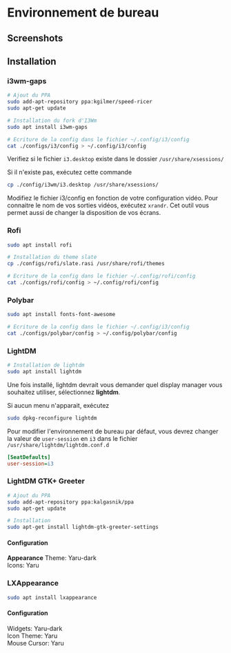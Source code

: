 # Environnement de bureau

## Screenshots



## Installation

### i3wm-gaps
```bash
# Ajout du PPA
sudo add-apt-repository ppa:kgilmer/speed-ricer
sudo apt-get update

# Installation du fork d'I3Wm
sudo apt install i3wm-gaps

# Ecriture de la config dans le fichier ~/.config/i3/config
cat ./configs/i3/config > ~/.config/i3/config
```

Verifiez si le fichier `i3.desktop` existe dans le dossier `/usr/share/xsessions/`

Si il n'existe pas, exécutez cette commande
```bash
cp ./config/i3wm/i3.desktop /usr/share/xsessions/
```

Modifiez le fichier i3/config en fonction de votre configuration vidéo. Pour connaitre le nom de vos sorties vidéos, exécutez `xrandr`. Cet outil vous permet aussi de changer la disposition de vos écrans.

### Rofi
```bash
sudo apt install rofi

# Installation du theme slate
cp ./configs/rofi/slate.rasi /usr/share/rofi/themes

# Ecriture de la config dans le fichier ~/.config/rofi/config
cat ./configs/rofi/config > ~/.config/rofi/config
```

### Polybar
```bash
sudo apt install fonts-font-awesome

# Ecriture de la config dans le fichier ~/.config/i3/config
cat ./configs/polybar/config > ~/.config/polybar/config
```

### LightDM
```bash
# Installation de lightdm
sudo apt install lightdm
```

Une fois installé, lightdm devrait vous demander quel display manager vous souhaitez utiliser, sélectionnez **lightdm**.

Si aucun menu n'apparait, exécutez
```bash
sudo dpkg-reconfigure lightdm
```

Pour modifier l'environnement de bureau par défaut, vous devrez changer la valeur de `user-session` en `i3` dans le fichier `/usr/share/lightdm/lightdm.conf.d`
```ini
[SeatDefaults]
user-session=i3
```

### LightDM GTK+ Greeter
```bash
# Ajout du PPA
sudo add-apt-repository ppa:kalgasnik/ppa
sudo apt-get update

# Installation
sudo apt-get install lightdm-gtk-greeter-settings
```

#### Configuration
**Appearance**
Theme: Yaru-dark \
Icons: Yaru 


### LXAppearance
```bash
sudo apt install lxappearance
```

#### Configuration
Widgets: Yaru-dark \
Icon Theme: Yaru \
Mouse Cursor: Yaru